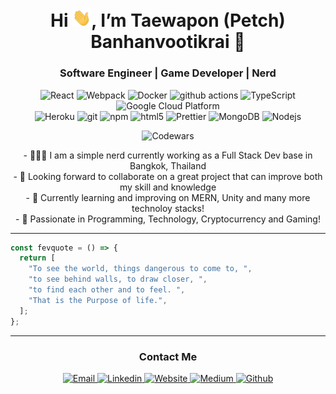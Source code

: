 
<h1 align="center">Hi <img src="https://raw.githubusercontent.com/ABSphreak/ABSphreak/master/gifs/Hi.gif" width="30px">,  I’m Taewapon (Petch) Banhanvootikrai 💎 </h1>
<h3 align="center">Software Engineer | Game Developer | Nerd</h3>

<p align="center"> 
  <img alt="React" src="https://img.shields.io/badge/-React-45b8d8?style=flat-square&logo=react&logoColor=white" />
  <img alt="Webpack" src="https://img.shields.io/badge/-Webpack-8DD6F9?style=flat-square&logo=webpack&logoColor=white" /> 
  <img alt="Docker" src="https://img.shields.io/badge/-Docker-46a2f1?style=flat-square&logo=docker&logoColor=white" />
  <img alt="github actions" src="https://img.shields.io/badge/-Github_Actions-2088FF?style=flat-square&logo=github-actions&logoColor=white" />
  <img alt="TypeScript" src="https://img.shields.io/badge/-TypeScript-007ACC?style=flat-square&logo=typescript&logoColor=white" />
  <img alt="Google Cloud Platform" src="https://img.shields.io/badge/-CSS-1572B6?style=flat-square&logo=css3&logoColor=white" />
  <br/>
  <img alt="Heroku" src="https://img.shields.io/badge/-Heroku-430098?style=flat-square&logo=heroku&logoColor=white" />
  <img alt="git" src="https://img.shields.io/badge/-Git-F05032?style=flat-square&logo=git&logoColor=white" />
  <img alt="npm" src="https://img.shields.io/badge/-NPM-CB3837?style=flat-square&logo=npm&logoColor=white" />
  <img alt="html5" src="https://img.shields.io/badge/-HTML5-E34F26?style=flat-square&logo=html5&logoColor=white" />
  <img alt="Prettier" src="https://img.shields.io/badge/-Prettier-F7B93E?style=flat-square&logo=prettier&logoColor=white" />
  <img alt="MongoDB" src="https://img.shields.io/badge/-MongoDB-13aa52?style=flat-square&logo=mongodb&logoColor=white" />
  <img alt="Nodejs" src="https://img.shields.io/badge/-Nodejs-43853d?style=flat-square&logo=Node.js&logoColor=white" />
</p>

<p align="center">
  <img alt="Codewars" src="https://www.codewars.com/users/P3TCHZ/badges/large" />
</p>

<p align="center">
- 🙋🏻‍♂️ I am a simple nerd currently working as a Full Stack Dev base in Bangkok, Thailand <br/>
- 💞️ Looking forward to collaborate on a great project that can improve both my skill and knowledge <br/>
- 🌱 Currently learning and improving on MERN, Unity and many more technoloy stacks! <br/>
- 👀 Passionate in Programming, Technology, Cryptocurrency and Gaming! <br/>
</p>

---

```javascript
const fevquote = () => {
  return [
    "To see the world, things dangerous to come to, ",
    "to see behind walls, to draw closer, ",
    "to find each other and to feel. ",
    "That is the Purpose of life.",
  ];
};
```

---

<h3 align="center">Contact Me</h3>

<p align="center">
  <a href="mailto:taewapon.b@gmail.com">
    <img alt="Email" src="https://img.shields.io/badge/-EMAIL-EA4335?style=for-the-badge&logo=mail.ru&logoColor=white" />
  </a>
  <a href="https://www.linkedin.com/in/taewaponb">
    <img alt="Linkedin" src="https://img.shields.io/badge/-LINKEDIN-0A66C2?style=for-the-badge&logo=Linkedin&logoColor=white" />
  </a>
  <a href="https://taewapon.site">
    <img alt="Website" src="https://img.shields.io/badge/-WEBSITE-4158d0?style=for-the-badge&logo=World&logoColor=white" />
  </a>
  <a href="https://taewaponb.medium.com/">
    <img alt="Medium" src="https://img.shields.io/badge/-MEDIUM-000000?style=for-the-badge&logo=Medium&logoColor=white" />
  </a>
  <a href="https://github.com/taewaponb">
   <img alt="Github" src="https://img.shields.io/badge/-GITHUB-181717?style=for-the-badge&logo=Github&logoColor=white" />
  </a>
</p>

<!-- <img src ="https://upload.wikimedia.org/wikipedia/commons/d/d5/Contacts_%28iOS%29.png" align = "left" width = 40%>
<div>
<h2 align="center"> Connect with me</h2>
  
[<img alt="Email" src="https://img.shields.io/badge/-EMAIL-EA4335?style=for-the-badge&logo=mail.ru&logoColor=white" />](mailto:taewapon.b@gmail.com)
<br>  
[<img alt="Linkedin" src="https://img.shields.io/badge/-LINKEDIN-0A66C2?style=for-the-badge&logo=Linkedin&logoColor=white" />](https://www.linkedin.com/in/taewaponb)
<br>  
[<img alt="Medium" src="https://img.shields.io/badge/-MEDIUM-000000?style=for-the-badge&logo=Medium&logoColor=white" />](https://taewaponb.medium.com)
<br>  
[<img alt="Github" src="https://img.shields.io/badge/-GITHUB-181717?style=for-the-badge&logo=Github&logoColor=white" />](https://github.com/taewaponb)
<br>  
[<img alt="Website" src="https://img.shields.io/badge/-WEBSITE-ffffff?style=for-the-badge&logo=World&logoColor=white" />](https://taewapon.site)
<br>  
</div> -->
